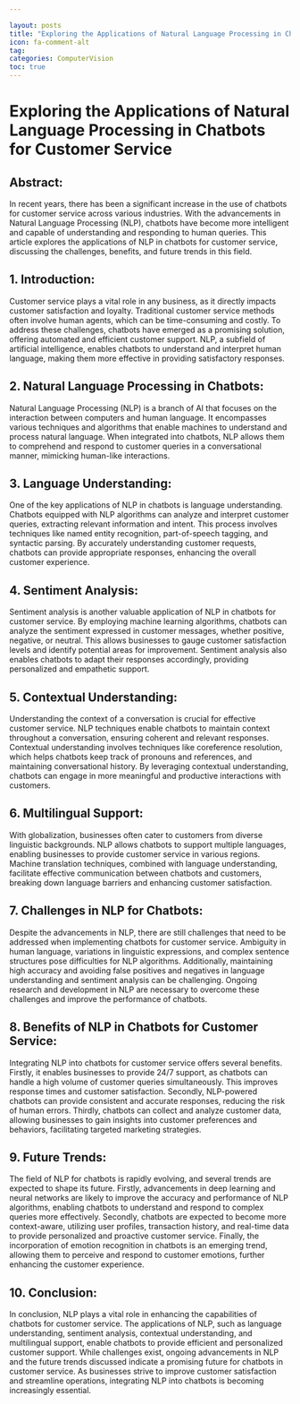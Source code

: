 ```yaml
---

layout: posts
title: "Exploring the Applications of Natural Language Processing in Chatbots for Customer Service"
icon: fa-comment-alt
tag:      
categories: ComputerVision
toc: true
---
```




# Exploring the Applications of Natural Language Processing in Chatbots for Customer Service

## Abstract:
In recent years, there has been a significant increase in the use of chatbots for customer service across various industries. With the advancements in Natural Language Processing (NLP), chatbots have become more intelligent and capable of understanding and responding to human queries. This article explores the applications of NLP in chatbots for customer service, discussing the challenges, benefits, and future trends in this field.

## 1. Introduction:
Customer service plays a vital role in any business, as it directly impacts customer satisfaction and loyalty. Traditional customer service methods often involve human agents, which can be time-consuming and costly. To address these challenges, chatbots have emerged as a promising solution, offering automated and efficient customer support. NLP, a subfield of artificial intelligence, enables chatbots to understand and interpret human language, making them more effective in providing satisfactory responses.

## 2. Natural Language Processing in Chatbots:
Natural Language Processing (NLP) is a branch of AI that focuses on the interaction between computers and human language. It encompasses various techniques and algorithms that enable machines to understand and process natural language. When integrated into chatbots, NLP allows them to comprehend and respond to customer queries in a conversational manner, mimicking human-like interactions.

## 3. Language Understanding:
One of the key applications of NLP in chatbots is language understanding. Chatbots equipped with NLP algorithms can analyze and interpret customer queries, extracting relevant information and intent. This process involves techniques like named entity recognition, part-of-speech tagging, and syntactic parsing. By accurately understanding customer requests, chatbots can provide appropriate responses, enhancing the overall customer experience.

## 4. Sentiment Analysis:
Sentiment analysis is another valuable application of NLP in chatbots for customer service. By employing machine learning algorithms, chatbots can analyze the sentiment expressed in customer messages, whether positive, negative, or neutral. This allows businesses to gauge customer satisfaction levels and identify potential areas for improvement. Sentiment analysis also enables chatbots to adapt their responses accordingly, providing personalized and empathetic support.

## 5. Contextual Understanding:
Understanding the context of a conversation is crucial for effective customer service. NLP techniques enable chatbots to maintain context throughout a conversation, ensuring coherent and relevant responses. Contextual understanding involves techniques like coreference resolution, which helps chatbots keep track of pronouns and references, and maintaining conversational history. By leveraging contextual understanding, chatbots can engage in more meaningful and productive interactions with customers.

## 6. Multilingual Support:
With globalization, businesses often cater to customers from diverse linguistic backgrounds. NLP allows chatbots to support multiple languages, enabling businesses to provide customer service in various regions. Machine translation techniques, combined with language understanding, facilitate effective communication between chatbots and customers, breaking down language barriers and enhancing customer satisfaction.

## 7. Challenges in NLP for Chatbots:
Despite the advancements in NLP, there are still challenges that need to be addressed when implementing chatbots for customer service. Ambiguity in human language, variations in linguistic expressions, and complex sentence structures pose difficulties for NLP algorithms. Additionally, maintaining high accuracy and avoiding false positives and negatives in language understanding and sentiment analysis can be challenging. Ongoing research and development in NLP are necessary to overcome these challenges and improve the performance of chatbots.

## 8. Benefits of NLP in Chatbots for Customer Service:
Integrating NLP into chatbots for customer service offers several benefits. Firstly, it enables businesses to provide 24/7 support, as chatbots can handle a high volume of customer queries simultaneously. This improves response times and customer satisfaction. Secondly, NLP-powered chatbots can provide consistent and accurate responses, reducing the risk of human errors. Thirdly, chatbots can collect and analyze customer data, allowing businesses to gain insights into customer preferences and behaviors, facilitating targeted marketing strategies.

## 9. Future Trends:
The field of NLP for chatbots is rapidly evolving, and several trends are expected to shape its future. Firstly, advancements in deep learning and neural networks are likely to improve the accuracy and performance of NLP algorithms, enabling chatbots to understand and respond to complex queries more effectively. Secondly, chatbots are expected to become more context-aware, utilizing user profiles, transaction history, and real-time data to provide personalized and proactive customer service. Finally, the incorporation of emotion recognition in chatbots is an emerging trend, allowing them to perceive and respond to customer emotions, further enhancing the customer experience.

## 10. Conclusion:
In conclusion, NLP plays a vital role in enhancing the capabilities of chatbots for customer service. The applications of NLP, such as language understanding, sentiment analysis, contextual understanding, and multilingual support, enable chatbots to provide efficient and personalized customer support. While challenges exist, ongoing advancements in NLP and the future trends discussed indicate a promising future for chatbots in customer service. As businesses strive to improve customer satisfaction and streamline operations, integrating NLP into chatbots is becoming increasingly essential.